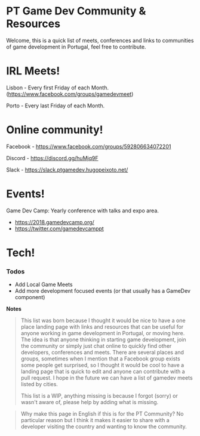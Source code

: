 # PT Game Dev Community & Resources

Welcome, this is a quick list of meets, conferences and links to communities of game development in Portugal, feel free to contribute.

# IRL Meets!

Lisbon - Every first Friday of each Month. (https://www.facebook.com/groups/gamedevmeet)

Porto - Every last Friday of each Month. 

# Online community!

Facebook - https://www.facebook.com/groups/592806634072201

Discord - https://discord.gg/huMjq9F

Slack - https://slack.ptgamedev.hugopeixoto.net/

# Events!
Game Dev Camp: Yearly conference with talks and expo area.
  - https://2018.gamedevcamp.org/
  - https://twitter.com/gamedevcamppt
  

# Tech!


### Todos

 - Add Local Game Meets
 - Add more development focused events (or that usually has a GameDev component)


**Notes**

> This list was born because I thought it would be nice to have a one place landing page with links and resources that can be useful for anyone working in game development in Portugal, or moving here. The idea is that anyone thinking in starting game development, join the community or simply just chat online to quickly find other developers, conferences and meets.
> There are several places and groups, sometimes when I mention that a Facebook group exists some people get surprised, so I thought it would be cool to have a landing page that is quick to edit and anyone can contribute with a pull request. I hope in the future we can have a list of gamedev meets listed by cities.
> 
> This list is a WIP, anything missing is because I forgot (sorry) or wasn't aware of, please help by adding what is missing. 

> Why make this page in English if this is for the PT Community?
> No particular reason but I think it makes it easier to share with a developer visiting the country and wanting to know the community. 